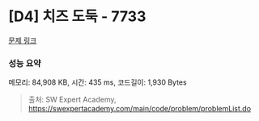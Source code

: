 # [D4] 치즈 도둑 - 7733 

[문제 링크](https://swexpertacademy.com/main/code/problem/problemDetail.do?contestProbId=AWrDOdQqRCUDFARG) 

### 성능 요약

메모리: 84,908 KB, 시간: 435 ms, 코드길이: 1,930 Bytes



> 출처: SW Expert Academy, https://swexpertacademy.com/main/code/problem/problemList.do